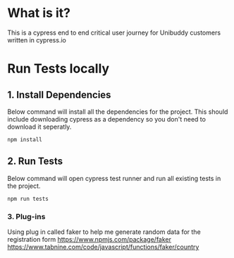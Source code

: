 # What is it?

This is a cypress end to end critical user journey for Unibuddy customers written in cypress.io


# Run Tests locally
## 1. Install Dependencies

Below command will install all the dependencies for the project.
This should include downloading cypress as a dependency so you don't need to download it seperatly. 

``npm install``

## 2. Run Tests
Below command will open cypress test runner and run all existing tests in the project.

``npm run tests``

### 3. Plug-ins
Using plug in called faker to help me generate random data for the registration form 
https://www.npmjs.com/package/faker
https://www.tabnine.com/code/javascript/functions/faker/country 